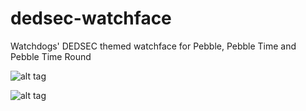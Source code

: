 # dedsec-watchface
Watchdogs' DEDSEC themed watchface for Pebble, Pebble Time and Pebble Time Round

![alt tag](https://www.filepicker.io/api/file/urffZt7SuCMnKxzXTD2g)

![alt tag](https://www.filepicker.io/api/file/FkgqxxlrQVOKfMevWCM7)
